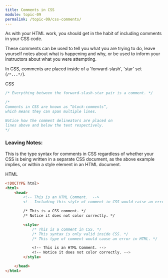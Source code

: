 ```yaml
---
title: Comments in CSS
module: topic-09
permalink: /topic-09/css-comments/
---
```


<div class="divider-heading"></div>

As with your HTML work, you should get in the habit of including comments in your CSS code.

These comments can be used to tell you what you are trying to do, leave yourself notes about what is happening and why, or be used to inform your instructors about what you were attempting.

In CSS, comments are placed inside of a 'forward-slash', 'star' set (`/*...*/`).


<div class="code-heading">
  <span class="css">CSS</span>
</div>

```css
/* Everything between the forward-slash-star pair is a comment. */

/*
Comments in CSS are known as “block-comments”,
which means they can span multiple lines.

Notice how the comment delineators are placed on
lines above and below the text respectively.
*/
```


### Leaving Notes:

This is the type syntax for comments in CSS regardless of whether your CSS is being written in a separate CSS document, as the above example implies, or within a style element in an HTML document.

<div class="code-heading">
  <span class="html">HTML</span>
</div>

```html
<!DOCTYPE html>
<html>
    <head>
        <!-- This is an HTML Comment.  -->
        <!-- Including this style of comment in CSS would raise an error. -->

        /* This is a CSS comment. */
        /* Notice it does not color correctly. */

        <style>
            /* This is a comment in CSS. */
            /* This syntax is only valid inside CSS. */
            /* This type of comment would cause an error in HTML. */

            <!-- This is an HTML Comment. -->
            <!-- Notice it does not color correctly. -->
        </style>

    </head>
</html>
```
